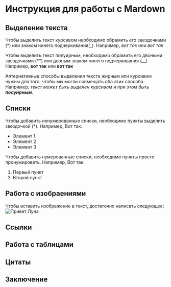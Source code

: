 # Инструкция для работы с Mardown

## Выделение текста

Чтобы выделить текст курсивом необходимо обрамить его звездочками (*) или знаком нинего подчеркивания(_). Например, *вот так* или _вот так_

Чтобы выделить текст полуирным, необходимо обрамить его двоными звездочками (**) или двоным знаком нинего подчеркивания (__). Например, **вот так** или __вот так__

Алтернативные способы выделения текста жирным или курсивом нужны  для того, чтобы мы могли совмещать оба этих способа. Например, _текст может быть выделен курсивом и при этом быть **полуирным**_.

## Списки

Чтобы добавить ненумерованные списки, необходимо пункты выделить звездочкой (*). Например, Вот так:
* Элемент 1
* Элемент 2
* Элемент 3

Чтобы добавить нумерованные списки, необходимо пункты просто пронумировать. Например, Вот так:

1. Первый пункт
2. Второй пункт

## Работа с изобраениями

Чтобы вставить изображение в текст, достаточно написать следующее: ![Привет Луна](2022-07-13_19-02-19-306.jpg)

## Ссылки

## Работа с таблицами

## Цитаты

## Заключение
